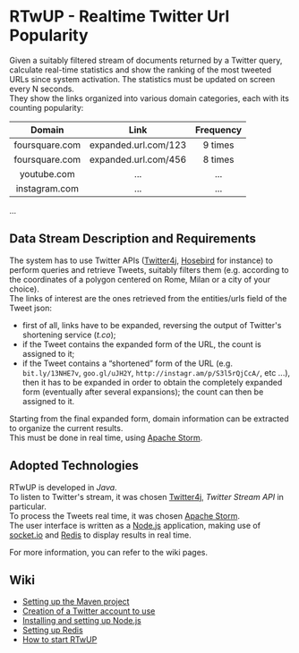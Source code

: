# **RTwUP - Realtime Twitter Url Popularity**
Given a suitably filtered stream of documents returned by a Twitter query, calculate real-time statistics and show the ranking of the most tweeted URLs since system activation.
The statistics must be updated on screen every N seconds.  
They show the links organized into various domain categories, each with its counting popularity:  

| Domain | Link | Frequency |  
| :----: | :--: | :-------: |  
| foursquare.com | expanded.url.com/123 | 9 times |  
| foursquare.com | expanded.url.com/456 |8 times |  
| youtube.com | ... | ... |  
| instagram.com | ... | ...|   
...  

## Data Stream Description and Requirements
The system has to use Twitter APIs ([Twitter4j][02], [Hosebird][03] for instance) to perform queries and retrieve Tweets, suitably filters them (e.g. according to the coordinates of a polygon centered on Rome, Milan or a city of your choice).  
The links of interest are the ones retrieved from the entities/urls field of the Tweet json: 
* first of all, links have to be expanded, reversing the output of Twitter's shortening service (*t.co*);
* if the Tweet contains the expanded form of the URL, the count is assigned to it;
* if the Tweet contains a “shortened” form of the URL (e.g. `bit.ly/13NHE7v`, `goo.gl/uJH2Y`, `http://instagr.am/p/S3l5rQjCcA/`, etc ...), then it has to be expanded in order to obtain the completely expanded form (eventually after several expansions); the count can then be assigned to it.
 
Starting from the final expanded form, domain information can be extracted to organize the current results.  
This must be done in real time, using [Apache Storm][01].

## Adopted Technologies
RTwUP is developed in *Java*.  
To listen to Twitter's stream, it was chosen [Twitter4j][02], *Twitter Stream API* in particular.  
To process the Tweets real time, it was chosen [Apache Storm][01].  
The user interface is written as a [Node.js][04] application, making use of [socket.io][05] and [Redis][06] to display results in real time.  

For more information, you can refer to the wiki pages.

## Wiki
* [Setting up the Maven project][07]
* [Creation of a Twitter account to use][08]
* [Installing and setting up Node.js][09]
* [Setting up Redis][10]
* [How to start RTwUP][11]



[01]: https://storm.apache.org "Apache Storm"

[02]: http://twitter4j.org/en/ "Twitter APIs in Java"

[03]: https://github.com/twitter/hbc "Hosebird client"

[04]: http://nodejs.org/ "Node.js web page"

[05]: http://socket.io/ "socket.io web page"

[06]: http://redis.io/ "Redis web page"

[07]: https://github.com/Dani7B/RTwUP-giw/wiki/Setting-up-the-Maven-project "Setting up the Maven project"

[08]: https://github.com/Dani7B/RTwUP-giw/wiki/Creation-of-a-Twitter-account-to-use "Creation of a Twitter account to use"

[09]: https://github.com/Dani7B/RTwUP-giw/wiki/Installing-and-setting-up-Node.js "Installing and setting up Node.js"

[10]: https://github.com/Dani7B/RTwUP-giw/wiki/Setting-up-Redis "Setting up Redis"

[11]: https://github.com/Dani7B/RTwUP-giw/wiki/How-to-start-RTwUP "How to start RTwUP"

